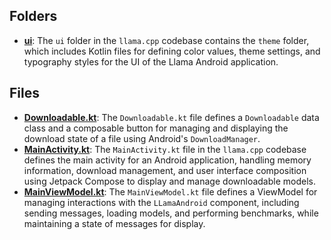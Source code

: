 ## Folders
- **[ui](llama/ui.driver.md)**: The `ui` folder in the `llama.cpp` codebase contains the `theme` folder, which includes Kotlin files for defining color values, theme settings, and typography styles for the UI of the Llama Android application.

## Files
- **[Downloadable.kt](llama/Downloadable.kt.driver.md)**: The `Downloadable.kt` file defines a `Downloadable` data class and a composable button for managing and displaying the download state of a file using Android's `DownloadManager`.
- **[MainActivity.kt](llama/MainActivity.kt.driver.md)**: The `MainActivity.kt` file in the `llama.cpp` codebase defines the main activity for an Android application, handling memory information, download management, and user interface composition using Jetpack Compose to display and manage downloadable models.
- **[MainViewModel.kt](llama/MainViewModel.kt.driver.md)**: The `MainViewModel.kt` file defines a ViewModel for managing interactions with the `LLamaAndroid` component, including sending messages, loading models, and performing benchmarks, while maintaining a state of messages for display.
